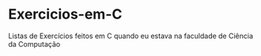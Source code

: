 # Exercicios-em-C
Listas de Exercícios feitos em C quando eu estava na faculdade de Ciência da Computação
